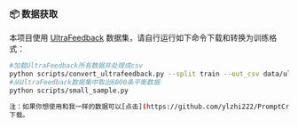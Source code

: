 ### 📦 数据获取

本项目使用 [UltraFeedback](https://huggingface.co/datasets/openbmb/UltraFeedback) 数据集，请自行运行如下命令下载和转换为训练格式：

```bash
#加载UltraFeedback所有数据并处理成csv
python scripts/convert_ultrafeedback.py --split train --out_csv data/ultrafeedback_promptcritic.csv
#从UltraFeedback数据集中取出6000条平衡数据
python scripts/small_sample.py

注：如果你想使用和我一样的数据可以[点击](https://github.com/ylzhi222/PromptCritic/issues/1)
下载。
